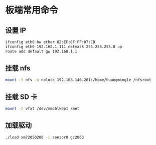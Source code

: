 # 板端常用命令

## 设置 IP

```sh
ifconfig eth0 hw ether 82:EF:8F:FF:87:CB
ifconfig eth0 192.168.1.111 netmask 255.255.255.0 up
route add default gw 192.168.1.1
```

## 挂载 nfs

```sh
mount -t nfs -o nolock 192.168.146.201:/home/huangmingle /nfsroot
```

## 挂载 SD 卡

```sh
mount -t vfat /dev/mmcblk0p1 /mnt
```

## 加载驱动

```sh
./load xm72050200 -i sensor0 gc2063
```

